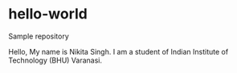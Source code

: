 # hello-world
Sample repository

Hello, My name is Nikita Singh.
I am a student of Indian Institute of Technology (BHU) Varanasi.
